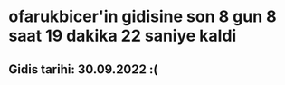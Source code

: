 # ofarukbicer'in gidisine son 8 gun 8 saat 19 dakika 22 saniye kaldi

## Gidis tarihi: 30.09.2022 :(